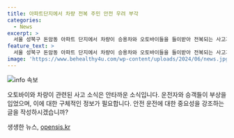 ```yaml
---
title: 아파트단지에서 차량 전복 주민 안전 우려 부각
categories:
  - News
excerpt: >
  서울 성북구 돈암동 아파트 단지에서 차량이 승용차와 오토바이들을 들이받아 전복되는 사고가 발생했다. 사고로 운전자 70대 A씨와 해당 차량에 타고 있던 가족들 4명이 부상을 입고 병원으로 이송됐다. 소방대원들이 사고를 수습 중이며, 자세한 사고 경위는 파악 중이다. (150자)
feature_text: >
  서울 성북구 돈암동 아파트 단지에서 차량이 승용차와 오토바이들을 들이받아 전복되는 사고가 발생했다. 사고로 운전자 70대 A씨와 해당 차량에 타고 있던 가족들 4명이 부상을 입고 병원으로 이송됐다. 소방대원들이 사고를 수습 중이며, 자세한 사고 경위는 파악 중이다. (150자)
image: 'https://www.behealthy4u.com/wp-content/uploads/2024/06/news.jpg'
---
```


<p><img src="https://www.behealthy4u.com/wp-content/uploads/2024/06/news.jpg" alt="info 속보" /></p>

<p>오토바이와 차량이 관련된 사고 소식은 안타까운 소식입니다. 운전자와 승객들이 부상을 입었으며, 이에 대한 구체적인 정보가 필요합니다. 안전 운전에 대한 중요성을 강조하는 글을 작성하시겠습니까?</p>
생생한 뉴스, <a href="https://opensis.kr" rel="dofollow">opensis.kr</a>


